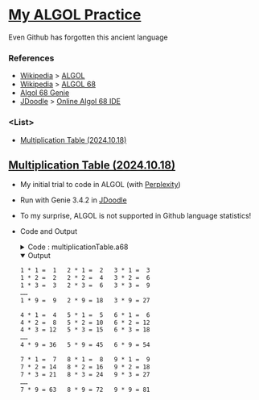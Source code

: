 # [My ALGOL Practice](/README.md#algol)

Even Github has forgotten this ancient language


### References

- [Wikipedia](https://en.wikipedia.org/) > [ALGOL](https://en.wikipedia.org/wiki/ALGOL)
- [Wikipedia](https://en.wikipedia.org/) > [ALGOL 68](https://en.wikipedia.org/wiki/ALGOL_68)
- [Algol 68 Genie](https://web.archive.org/web/20080109161728/http://www.xs4all.nl/~jmvdveer/syntax.html#formats)
- [JDoodle](https://www.jdoodle.com/) > [Online Algol 68 IDE](https://www.jdoodle.com/execute-algol68-online)


### \<List>

- [Multiplication Table (2024.10.18)](#multiplication-table-20241018)


## [Multiplication Table (2024.10.18)](#list)

- My initial trial to code in ALGOL (with [Perplexity](https://www.perplexity.ai/))
- Run with Genie 3.4.2 in [JDoodle](https://www.jdoodle.com/execute-algol68-online)
- To my surprise, ALGOL is not supported in Github language statistics!
- Code and Output
  <details>
    <summary>Code : multiplicationTable.a68</summary>

    ```alg
    BEGIN
        FOR group FROM 0 TO 2 DO
            FOR row FROM 1 TO 9 DO
                FOR col FROM 1 TO 3 DO
                    INT num := group * 3 + col;
                    INT result := num * row;
                    # printf(($d" * "d" = "2z"   "$, num, row, result)) #       # Unexpected results #
                    printf(($d" * "$, num, $d" = "$, row, $2z"   "$, result))   # Ok #
                OD;
                print(newline)
            OD;
            IF group < 2 THEN print(newline) FI
        OD
    END
    ```
  </details>
  <details open="">
    <summary>Output</summary>

    ```txt
    1 * 1 =  1   2 * 1 =  2   3 * 1 =  3   
    1 * 2 =  2   2 * 2 =  4   3 * 2 =  6   
    1 * 3 =  3   2 * 3 =  6   3 * 3 =  9   
    ……
    1 * 9 =  9   2 * 9 = 18   3 * 9 = 27   

    4 * 1 =  4   5 * 1 =  5   6 * 1 =  6   
    4 * 2 =  8   5 * 2 = 10   6 * 2 = 12   
    4 * 3 = 12   5 * 3 = 15   6 * 3 = 18   
    ……
    4 * 9 = 36   5 * 9 = 45   6 * 9 = 54   

    7 * 1 =  7   8 * 1 =  8   9 * 1 =  9   
    7 * 2 = 14   8 * 2 = 16   9 * 2 = 18   
    7 * 3 = 21   8 * 3 = 24   9 * 3 = 27   
    ……  
    7 * 9 = 63   8 * 9 = 72   9 * 9 = 81 
    ```
  </details>
